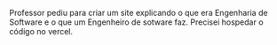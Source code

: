 Professor pediu para criar um site explicando o que era Engenharia de Software e o que um Engenheiro de sotware faz. Precisei hospedar o código no vercel.
